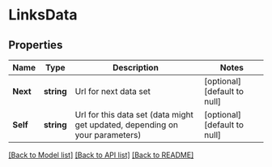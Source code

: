 # LinksData

## Properties
Name | Type | Description | Notes
------------ | ------------- | ------------- | -------------
**Next** | **string** | Url for next data set | [optional] [default to null]
**Self** | **string** | Url for this data set (data might get updated, depending on your parameters) | [optional] [default to null]

[[Back to Model list]](../README.md#documentation-for-models) [[Back to API list]](../README.md#documentation-for-api-endpoints) [[Back to README]](../README.md)


